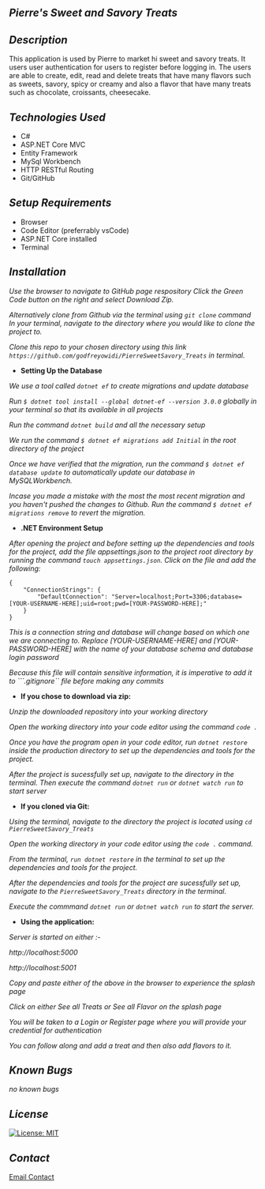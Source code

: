 ## _Pierre's Sweet and Savory Treats_

## _Description_

This application is used by Pierre to market hi sweet and savory treats. It users user authentication for users to register before logging in. The users are able to create, edit, read and delete treats that have many flavors such as sweets, savory, spicy or creamy and also a flavor that have many treats such as chocolate, croissants, cheesecake.

## _Technologies Used_

* C#
* ASP.NET Core MVC
* Entity Framework
* MySql Workbench
* HTTP RESTful Routing
* Git/GitHub

## _Setup Requirements_

* Browser
* Code Editor (preferrably vsCode)
* ASP.NET Core installed
* Terminal

## _Installation_

_Use the browser to navigate to GitHub page respository Click the Green Code button on the right and select Download Zip._

_Alternatively clone from Github via the terminal using ```git clone``` command In your terminal, navigate to the directory where you would like to clone the project to._

_Clone this repo to your chosen directory using this link ```https://github.com/godfreyowidi/PierreSweetSavory_Treats``` in terminal._

* **Setting Up the Database**

_We use a tool called ```dotnet ef``` to create migrations and update database_

_Run ```$ dotnet tool install --global dotnet-ef --version 3.0.0``` globally in your terminal so that its available in all projects_

_Run the command ```dotnet build``` and all the necessary setup_

_We run the command ```$ dotnet ef migrations add Initial``` in the root directory of the project_

_Once we have verified that the migration, run the command ```$ dotnet ef database update``` to automatically update our database in MySQLWorkbench._

_Incase you made a mistake with the most the most recent migration and you haven't pushed the changes to Github. Run the command ```$ dotnet ef migrations remove``` to revert the migration._

* **.NET Environment Setup**

_After opening the project and before setting up the dependencies and tools for the project, add the file appsettings.json to the project root directory by running the command ```touch appsettings.json```. Click on the file and add the following:_
```
{
    "ConnectionStrings": {
        "DefaultConnection": "Server=localhost;Port=3306;database=[YOUR-USERNAME-HERE];uid=root;pwd=[YOUR-PASSWORD-HERE];"
    }
}
```
_This is a connection string and database will change based on which one we are connecting to. Replace [YOUR-USERNAME-HERE] and [YOUR-PASSWORD-HERE] with the name of your database schema and database login password_

_Because this file will contain sensitive information, it is imperative to add it to ```.gitignore`` file before making any commits_

* **If you chose to download via zip:**

_Unzip the downloaded repository into your working directory_

_Open the working directory into your code editor using the command ```code .```_

_Once you have the program open in your code editor, run ```dotnet restore``` inside the production directory to set up the dependencies and tools for the project._

_After the project is sucessfully set up, navigate to the directory in the terminal. Then execute the command ```dotnet run``` or ```dotnet watch run``` to start server_

* **If you cloned via Git:**

_Using the terminal, navigate to the directory the project is located using ```cd PierreSweetSavory_Treats```_

_Open the working directory in your code editor using the ```code .``` command._

_From the terminal, ```run dotnet restore``` in the terminal to set up the dependencies and tools for the project._

_After the dependencies and tools for the project are sucessfully set up, navigate to the ```PierreSweetSavory_Treats``` directory in the terminal._

_Execute the commmand ```dotnet run``` or ```dotnet watch run``` to start the server._

* **Using the application:**

_Server is started on either :-_

_http://localhost:5000_

_http://localhost:5001_

_Copy and paste either of the above in the browser to experience the splash page_

_Click on either *See all Treats* or *See all Flavor* on the splash page_

_You will be taken to a *Login* or *Register* page where you will provide your credential for authentication_

_You can follow along and add a treat and then also add flavors to it._

## _Known Bugs_
_no known bugs_

## _License_
[![License: MIT](https://img.shields.io/badge/License-MIT-yellow.svg)](https://opensource.org/licenses/MIT)

## _Contact_
[Email Contact](godfreyowiidi@gmail.com)